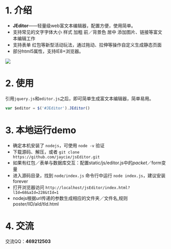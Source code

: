 
# 1. 介绍

- **JEditor**——轻量级web富文本编辑器，配置方便，使用简单</b>。
- 支持常见的文字字体大小 样式 加粗 前／背景色 居中 添加图片、链接等富文本编辑工作
- 支持表单 红包等新型活动玩法，通过拖动、拉伸等操作自定义生成静态页面
- 部分html5属性，支持IE8+浏览器。

![](http://images2015.cnblogs.com/blog/381372/201605/381372-20160505150001294-447083237.png)

# 2. 使用

引用`jquery.js`和`editor.js`之后，即可简单生成富文本编辑器，简单易用。
```js
var $editor = $('#JEditor').JEditor()
```

# 3. 本地运行demo

 - 确定本机安装了 `nodejs`，可使用 `node -v` 验证
 - 下载源码、解压，或者 `git clone https://github.com/jaycie/jsEditor.git` 
 - 如果有红包／表单与数据库交互：配置static/js/editor.js中的$packet／$form变量
 - 进入源码目录，找到 `node/index.js` 命令行中运行 `node index.js`，建议安装forever
 - 打开浏览器访问 `http://localhost/jsEditor/index.html?lId=68&aId=228&tId=1` 
 - nodejs根据url传递的参数生成相应的文件夹／文件名,规则poster/lID/aId/tId.html

# 4. 交流

交流QQ：**469212503**
